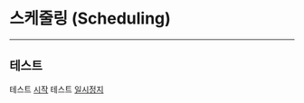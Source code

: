 # 스케줄링 (Scheduling)
---

## 테스트

테스트 <a href="../../../framework/sameple/scheduler/start" target="_blank">시작</a>
테스트 <a href="../../../framework/sameple/scheduler/pause" target="_blank">일시정지</a>
